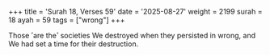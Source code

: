 +++
title = 'Surah 18, Verses 59'
date = '2025-08-27'
weight = 2199
surah = 18
ayah = 59
tags = ["wrong"]
+++

Those ˹are the˺ societies We destroyed when they persisted in wrong, and We had set a time for their destruction.